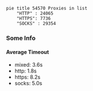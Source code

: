 
```mermaid
pie title 54570 Proxies in list
    "HTTP" : 24065
    "HTTPS": 7736
    "SOCKS" : 29354
```

### Some Info
#### Average Timeout

- mixed: 3.6s
- http: 1.8s
- https: 8.2s
- socks: 5.0s